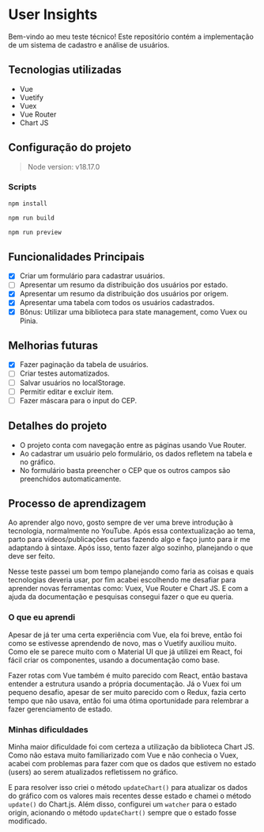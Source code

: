 # User Insights

Bem-vindo ao meu teste técnico! Este repositório contém a implementação de um sistema de cadastro e análise de usuários.

## Tecnologias utilizadas
- Vue
- Vuetify
- Vuex
- Vue Router
- Chart JS

## Configuração do projeto
> Node version: v18.17.0
### Scripts
```bash
npm install
```
```bash
npm run build
```
```bash
npm run preview
```

## Funcionalidades Principais
- [x] Criar um formulário para cadastrar usuários.
- [ ] Apresentar um resumo da distribuição dos usuários por estado.
- [X] Apresentar um resumo da distribuição dos usuários por origem.
- [X] Apresentar uma tabela com todos os usuários cadastrados.
- [X] Bônus: Utilizar uma biblioteca para state management, como Vuex ou Pinia.

## Melhorias futuras
- [X] Fazer paginação da tabela de usuários.
- [ ] Criar testes automatizados.
- [ ] Salvar usuários no localStorage.
- [ ] Permitir editar e excluir item.
- [ ] Fazer máscara para o input do CEP.

## Detalhes do projeto
- O projeto conta com navegação entre as páginas usando Vue Router.
- Ao cadastrar um usuário pelo formulário, os dados refletem na tabela e no gráfico.
- No formulário basta preencher o CEP que os outros campos são preenchidos automaticamente.

## Processo de aprendizagem
Ao aprender algo novo, gosto sempre de ver uma breve introdução à tecnologia, normalmente no YouTube. Após essa contextualização ao tema, parto para vídeos/publicações curtas fazendo algo e faço junto para ir me adaptando à sintaxe. Após isso, tento fazer algo sozinho, planejando o que deve ser feito.

Nesse teste passei um bom tempo planejando como faria as coisas e quais tecnologias deveria usar, por fim acabei escolhendo me desafiar para aprender novas ferramentas como: Vuex, Vue Router e Chart JS. E com a ajuda da documentação e pesquisas consegui fazer o que eu queria.

### O que eu aprendi
Apesar de já ter uma certa experiência com Vue, ela foi breve, então foi como se estivesse aprendendo de novo, mas o Vuetify auxiliou muito. Como ele se parece muito com o Material UI que já utilizei em React, foi fácil criar os componentes, usando a documentação como base. 

Fazer rotas com Vue também é muito parecido com React, então bastava entender a estrutura usando a própria documentação. Já o Vuex foi um pequeno desafio, apesar de ser muito parecido com o Redux, fazia certo tempo que não usava, então foi uma ótima oportunidade para relembrar a fazer gerenciamento de estado.

### Minhas dificuldades
Minha maior dificuldade foi com certeza a utilização da biblioteca Chart JS. Como não estava muito familiarizado com Vue e não conhecia o Vuex, acabei com problemas para fazer com que os dados que estivem no estado (users) ao serem atualizados refletissem no gráfico.

E para resolver isso criei o método `updateChart()` para atualizar os dados do gráfico com os valores mais recentes desse estado e chamei o método `update()` do Chart.js. Além disso, configurei um `watcher` para o estado origin, acionando o método `updateChart()` sempre que o estado fosse modificado.
